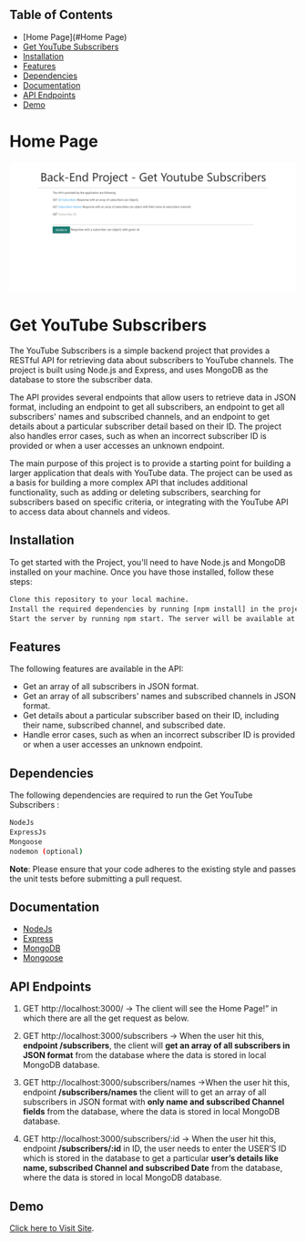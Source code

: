 ## Table of Contents

- [Home Page](#Home Page)
- [Get YouTube Subscribers](#get-youtube-subscribers)
- [Installation](#installation)
- [Features](#features)
- [Dependencies](#dependencies)
- [Documentation](#documentation)
- [API Endpoints](#api-endpoints)
- [Demo](#demo)

# Home Page

[![Home Page](/src/images/home.png)](/src/images/home.pnghome.png)

# Get YouTube Subscribers

The YouTube Subscribers is a simple backend project that provides a RESTful API for retrieving data about subscribers to YouTube channels. The project is built using Node.js and Express, and uses MongoDB as the database to store the subscriber data.

The API provides several endpoints that allow users to retrieve data in JSON format, including an endpoint to get all subscribers, an endpoint to get all subscribers' names and subscribed channels, and an endpoint to get details about a particular subscriber detail based on their ID. The project also handles error cases, such as when an incorrect subscriber ID is provided or when a user accesses an unknown endpoint.

The main purpose of this project is to provide a starting point for building a larger application that deals with YouTube data. The project can be used as a basis for building a more complex API that includes additional functionality, such as adding or deleting subscribers, searching for subscribers based on specific criteria, or integrating with the YouTube API to access data about channels and videos.

## Installation

To get started with the Project, you'll need to have Node.js and MongoDB installed on your machine. Once you have those installed, follow these steps:

```bash
Clone this repository to your local machine.
Install the required dependencies by running [npm install] in the project directory.
Start the server by running npm start. The server will be available at http://localhost:3000.
```

## Features

The following features are available in the API:

- Get an array of all subscribers in JSON format.
- Get an array of all subscribers' names and subscribed channels in JSON format.
- Get details about a particular subscriber based on their ID, including their name, subscribed channel, and subscribed date.
- Handle error cases, such as when an incorrect subscriber ID is provided or when a user accesses an unknown endpoint.

## Dependencies

The following dependencies are required to run the Get YouTube Subscribers :

```bash
NodeJs
ExpressJs
Mongoose
nodemon (optional)
```

**Note**: Please ensure that your code adheres to the existing style and passes the unit tests before submitting a pull request.

## Documentation

- [NodeJs](https://nodejs.org/)
- [Express](https://expressjs.com/)
- [MongoDB](https://www.mongodb.com/)
- [Mongoose](https://mongoosejs.com/)

## API Endpoints

1. GET http://localhost:3000/ → The client will see the Home Page!” in which there are all the get request as below.

2. GET http://localhost:3000/subscribers → When the user hit this, **endpoint /subscribers**, the client will **get an array of all subscribers in JSON format** from the database where the data is stored in local MongoDB database.

3. GET http://localhost:3000/subscribers/names →When the user hit this, endpoint **/subscribers/names** the client will to get an array of all subscribers in JSON format with **only name and subscribed Channel fields** from the database, where the data is stored in local MongoDB database.

4. GET http://localhost:3000/subscribers/:id → When the user hit this, endpoint **/subscribers/:id** in ID, the user needs to enter the USER’S ID which is stored in the database to get a particular **user’s details like name, subscribed Channel and subscribed Date** from the database, where the data is stored in local MongoDB database.

## Demo

[Click here to Visit Site](https://get-you-tube-subscribers-alma-better-hd4c-iamnaveensingh.vercel.app/).
